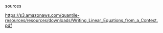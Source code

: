 sources

https://s3.amazonaws.com/quantile-resources/resources/downloads/Writing_Linear_Equations_from_a_Context.pdf
